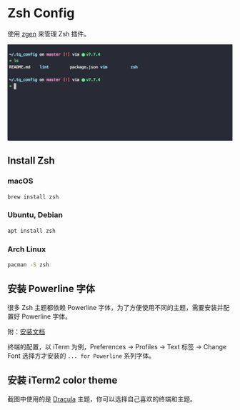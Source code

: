 # Zsh Config

使用 [zgen](https://github.com/tarjoilija/zgen) 来管理 Zsh 插件。

![screenshot](https://github.com/kitian616/config/blob/master/zsh/screenshot.jpg?raw=true)

## Install Zsh

### macOS

```bash
brew install zsh
```

### Ubuntu, Debian

```bash
apt install zsh
```

### Arch Linux

```bash
pacman -S zsh
```

## 安装 Powerline 字体

很多 Zsh 主题都依赖 Powerline 字体，为了方便使用不同的主题，需要安装并配置好 Powerline 字体。

附：[安装文档](https://github.com/powerline/fonts)

终端的配置，以 iTerm 为例，Preferences -> Profiles -> Text 标签 -> Change Font 选择方才安装的 `... for Powerline` 系列字体。

## 安装 iTerm2 color theme

截图中使用的是 [Dracula](https://draculatheme.com/) 主题，你可以选择自己喜欢的终端和主题。
